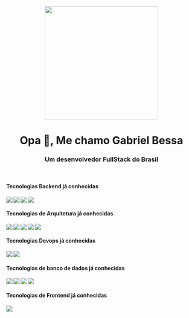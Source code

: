 <div id="header" align="center">
  <img src="https://media4.giphy.com/media/3kPDmoWdBpQPNhCnUG/giphy.gif" width="300"/>
  <h1 align="center">Opa 👋, Me chamo Gabriel Bessa</h1>
  <h3 align="center">Um desenvolvedor FullStack do Brasil</h3>
</div>

<br>
<p align="left">
  <h4 align="left">Tecnologias Backend já conhecidas</h4>
  <img align="left" src="https://img.shields.io/badge/Spring-6DB33F?style=for-the-badge&logo=spring&logoColor=white" />
  <img align="left" src="https://img.shields.io/badge/Spring_Boot-F2F4F9?style=for-the-badge&logo=spring-boot" />
  <img align="left" src="https://img.shields.io/badge/go-4D97FF?style=for-the-badge&logo=go&logoColor=white" />
  <img align="left" src="https://img.shields.io/badge/Node%20js-339933?style=for-the-badge&logo=nodedotjs&logoColor=white" />
</p>

<br>
<div align="center">
  <h4 align="left">Tecnologias de Arquitetura já conhecidas</h4>
  <img align="left" src="https://img.shields.io/badge/Elastic_Search-005571?style=for-the-badge&logo=elasticsearch&logoColor=white" />
  <img align="left" src="https://img.shields.io/badge/rabbitmq-%23FF6600.svg?&style=for-the-badge&logo=rabbitmq&logoColor=white" />
  <img align="left" src="https://img.shields.io/badge/redis-%23DD0031.svg?&style=for-the-badge&logo=redis&logoColor=white" />
  <img align="left" src="https://img.shields.io/badge/K3S-%23DD0031.svg?&style=for-the-badge&logo=k3s&logoColor=white" />
  <img align="left" src="https://img.shields.io/badge/Github-%23DD0031.svg?&style=for-the-badge&logo=redis&logoColor=white" />
  
</div>

<br>
<div align="center">
  <h4 align="left">Tecnologias Devops já conhecidas</h4>
  <img align="left" src="https://img.shields.io/badge/Docker-2CA5E0?style=for-the-badge&logo=docker&logoColor=white" />
  <img align="left" src="https://img.shields.io/badge/kubernetes-326ce5.svg?&style=for-the-badge&logo=kubernetes&logoColor=white" />
</div>

<br>
<div align="center">  
  <h4 align="left" >Tecnologias de banco de dados já conhecidas</h4>
  <img align="left" src="https://img.shields.io/badge/MySQL-005C84?style=for-the-badge&logo=mysql&logoColor=white"/>
  <img align="left" src="https://img.shields.io/badge/PostgreSQL-316192?style=for-the-badge&logo=postgresql&logoColor=white"/>
  <img align="left" src="https://img.shields.io/badge/Amazon%20DynamoDB-4053D6?style=for-the-badge&logo=Amazon%20DynamoDB&logoColor=white"/>
  <img align="left" src="https://img.shields.io/badge/MongoDB-4EA94B?style=for-the-badge&logo=mongodb&logoColor=white"/>

</div>

<br>
<div align="center">  
  <h4 align="left" >Tecnologias de Frontend já conhecidas</h4>
  <img align="left" src="https://img.shields.io/badge/Angular-DD0031?style=for-the-badge&logo=angular&logoColor=white" />
</p>
